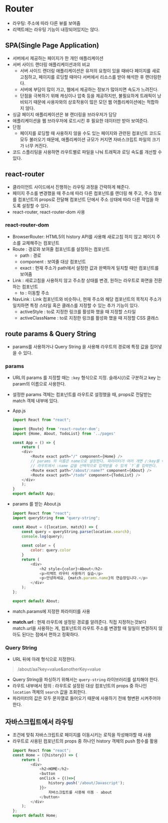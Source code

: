 # Router
- 라우팅: 주소에 따라 다른 뷰를 보여줌
- 리액트에는 라우팅 기능이 내장되어있지는 않다.

## SPA(Single Page Application)

- 서버에서 제공하는 페이지가 한 개인 애플리케이션
- 서버 사이드 랜더링 애플리케이션과의 비교
    - 서버 사이드 랜더링 애플리케이션은 유저의 요청이 있을 때바다 페이지를 새로고침하고, 페이지를 로딩할 때마다 서버에서 리소스를 받아 해석한 후 랜더링한다.
    - 서버에 부담이 많이 가고, 웹에서 제공하는 정보가 많아지면 속도가 느려진다.
    - 단점을 극복하기 위해 캐싱이나 압축 등을 제공하지만, 불필요하게 트래픽이 낭비되기 때문에 사용자와의 상호작용이 많은 모던 웹 어플리케이션에는 적합하지 않다. 
- 싱글 페이지 애플리케이션은 뷰 랜더링을 브라우저가 담당
- 애플리케이션을 웹 브라우저에 로드시킨 후 필요한 데이터만 받아 보여준다.
- 단점
    - 페이지를 로딩할 때 사용하지 않을 수도 있는 페이지와 관련된 컴포넌트 코드도 모두 불러오기 때문에, 애플리케이션 규모가 커지면 자바스크립트 파일의 크기가 너무 커진다.
- 코드 스플리팅을 사용하면 라우트별로 파일을 나눠 트래픽과 로딩 속도를 개선할 수 있다.

## react-router
- 클라이언트 사이드에서 진행하는 라우팅 과정을 간략하게 해준다.
- 페이지 주소를 변경했을 때 주소에 따라 다른 컴포넌트를 랜더링 해 주고, 주소 정보를 컴포넌트의 props로 전달해 컴포넌트 단에서 주소 상태에 따라 다른 작업을 하도록 설정할 수 있다.
- react-router, react-router-dom 사용

### react-router-dom
- BrowserRouter: HTML5의 history API를 사용해 새로고침 하지 않고 페이지 주소를 교체해주는 컴포넌트
- Route : 경로와 보여줄 컴포넌트를 설정하는 컴포넌트
    - path : 경로
    - component : 보여줄 대상 컴포넌트
    - exact : 현재 주소가 path에서 설정한 값과 완벽하게 일치할 때만 컴포넌트를 보여줌
- Link : 새로고침을 사용하지 않고 주소창 상태를 변경, 원하는 라우트로 화면을 전환하는 컴포넌트
    - to : 이동할 주소
- NavLink : Link 컴포넌트와 비슷하나, 현재 주소와 해당 컴포넌트의 목적지 주소가 일치하면 특정 스타일 혹은 클래스를 지정할 수 있는 추가 기능이 있다.
    - activeStyle : to로 지정한 링크를 활성화 했을 때 지정할 스타일
    - activeClassName : to로 지정한 링크를 활성화 했을 때 지정할 CSS 클래스

## route params & Query String
- params를 사용하거나 Query String 을 사용해 라우트의 경로에 특정 값을 집어넣을 수 있다.

### params
- URL의 params 를 지정할 때는 `:key` 형식으로 지정. 슬래시(/)로 구분하고 key 는 param의 이름으로 사용한다.
- 설정한 params 객체는 컴포넌트를 라우트로 설정했을 때, props로 전달받는 match 객체 내부에 있다.
- App.js

    ```javascript
    import React from "react";

    import {Route} from 'react-router-dom';
    import {Home, About, TodoList} from '../pages'

    const App = () => {
        return (
        <div>
            <Route exact path="/" component={Home} />
            // params 의 이름은 name으로 설정한다. 파라미터가 여러 개면 /:key를 여러 개 붙이면 된다.
            // 라우트에서 :name 값을 선택적으로 입력받을 수 있게 `?`를 입력한다.
            <Route exact path="/about/:name?" component={About} />
            <Route exact path="/todo" component={TodoList} />
        </div>
        );
    }
    export default App;
    ```
- params 를 받는 About.js
    ```javascript
    import React from "react";
    import queryString from "query-string";

    const About = ({location, match}) => {
        const query = queryString.parse(location.search);
        console.log(query);
        
        const color = {
            color: query.color
        }
        return (
            <div>
                <h2 style={color}>About</h2>
                <p>리액트 라우터 사용하기 실습</p>
                <p>안녕하세요, {match.params.name}의 연습장입니다.</p>
            </div>
        );
    };

    export default About;
    ```
- match.params에 지정한 파라미터를 사용
- **match.url** : 현재 라우트에 설정된 경로를 알려준다. 직접 지정하는것보다 match.url을 사용하는 게, 컴포넌트의 라우트 주소를 변경할 때 일일이 변경하지 않아도 된다는 점에서 편하고 정확하다.


### Query String
- URL 뒤에 아래 형식으로 지정한다.

> /about/aa?key=value&anotherKey=value

- Query String을 파싱하기 위해서는 `query-string` 라이브러리를 설치해야 한다.
- 라우트 내부에서 정의 : 라우트로 설정된 대상 컴포넌트의 props 중 하나인 `location` 객체의 `search` 값을 조회한다.
- 파라미터의 값은 모두 문자열로 들어오기 때문에 사용하기 전에 형변환 시켜주어야 한다.

## 자바스크립트에서 라우팅
- 조건에 맞춰 자바스크립트로 페이지를 이동시키는 로직을 작성해야할 때 사용
- 라우트로 사용된 컴포넌트의 props 중 하나인 history 객체의 push 함수를 활용
    ```javascript
    import React from "react";
    const Home = ({history}) => {
        return (
            <div>
                <h2>HOME</h2>
                <button
                onClick = {()=>{
                    history.push('/about/Javascript');
                }}>
                    자바스크립트를 사용해 이동 - about
                </button>
            </div>
        );
    };
    export default Home;
    ```